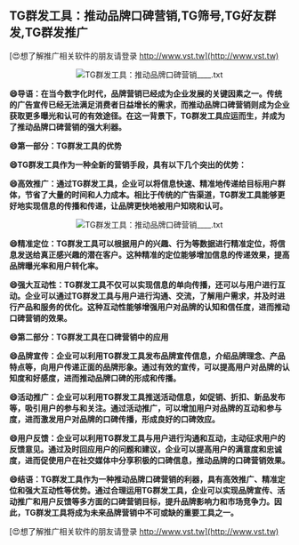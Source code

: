 ## **TG群发工具：推动品牌口碑营销,TG筛号,TG好友群发,TG群发推广**

[😍想了解推广相关软件的朋友请登录 http://www.vst.tw](http://www.vst.tw)

 <center><img src="https://vst.tw/MP4/tuiguang/png/4.png" alt="TG群发工具：推动品牌口碑营销____.txt"></center>

**😄导语：在当今数字化时代，品牌营销已经成为企业发展的关键因素之一。传统的广告宣传已经无法满足消费者日益增长的需求，而推动品牌口碑营销则成为企业获取更多曝光和认可的有效途径。在这一背景下，TG群发工具应运而生，并成为了推动品牌口碑营销的强大利器。**

**😄第一部分：TG群发工具的优势**

**😄TG群发工具作为一种全新的营销手段，具有以下几个突出的优势：**

**😄高效推广：通过TG群发工具，企业可以将信息快速、精准地传递给目标用户群体，节省了大量的时间和人力成本。相比于传统的广告渠道，TG群发工具能够更好地实现信息的传播和传递，让品牌更快地被用户知晓和认可。**

 <center><img src="https://vst.tw/MP4/tuiguang/png/4.png" alt="TG群发工具：推动品牌口碑营销____.txt"></center>

**😄精准定位：TG群发工具可以根据用户的兴趣、行为等数据进行精准定位，将信息发送给真正感兴趣的潜在客户。这种精准的定位能够增加信息的传递效果，提高品牌曝光率和用户转化率。**

**😄强大互动性：TG群发工具不仅可以实现信息的单向传播，还可以与用户进行互动。企业可以通过TG群发工具与用户进行沟通、交流，了解用户需求，并及时进行产品和服务的优化。这种互动性能够增强用户对品牌的认知和信任度，进而推动口碑营销的效果。**

**😄第二部分：TG群发工具在口碑营销中的应用**

**😄品牌宣传：企业可以利用TG群发工具发布品牌宣传信息，介绍品牌理念、产品特点等，向用户传递正面的品牌形象。通过有效的宣传，可以提高用户对品牌的认知度和好感度，进而推动品牌口碑的形成和传播。**

**😄活动推广：企业可以利用TG群发工具推送活动信息，如促销、折扣、新品发布等，吸引用户的参与和关注。通过活动推广，可以增加用户对品牌的互动和参与度，进而激发用户对品牌的口碑传播，形成良好的口碑效应。**

**😄用户反馈：企业可以利用TG群发工具与用户进行沟通和互动，主动征求用户的反馈意见。通过及时回应用户的问题和建议，企业可以提高用户的满意度和忠诚度，进而促使用户在社交媒体中分享积极的口碑信息，推动品牌的口碑营销效果。**

**😄结语：TG群发工具作为一种推动品牌口碑营销的利器，具有高效推广、精准定位和强大互动性等优势。通过合理运用TG群发工具，企业可以实现品牌宣传、活动推广和用户反馈等多方面的口碑营销目标，提升品牌影响力和市场竞争力。因此，TG群发工具将成为未来品牌营销中不可或缺的重要工具之一。**

[😍想了解推广相关软件的朋友请登录 http://www.vst.tw](http://www.vst.tw)



